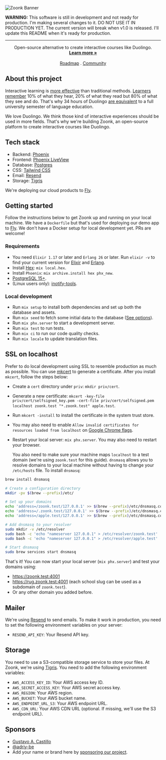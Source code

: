 <picture>
  <source media="(prefers-color-scheme: dark)" srcset="https://github.com/zoonk/.github/assets/4393133/3a24c5e9-dc8e-4491-9aeb-95dd6f7283c8">
  <source media="(prefers-color-scheme: light)" srcset="https://github.com/zoonk/.github/assets/4393133/ddbb2208-feac-4a58-adac-f769cff4dc7f">
  <img alt="Zoonk Banner" src="https://github.com/zoonk/.github/assets/4393133/ddbb2208-feac-4a58-adac-f769cff4dc7f">
</picture>

**WARNING:** This software is still in development and not ready for production. I'm making several changes to it. DO NOT USE IT IN PRODUCTION YET. The current version will break when v1.0 is released. I'll update this README when it's ready for production.

---

<p align="center">
  Open-source alternative to create interactive courses like Duolingo.
  <br />
  <a href="https://zoonk.org"><strong>Learn more »</strong></a>
  <br />
  <br />
  <a href="https://github.com/zoonk/.github/blob/main/roadmap.md">Roadmap</a>
  .
  <a href="https://github.com/orgs/zoonk/discussions">Community</a>
</p>

## About this project

Interactive learning is [more effective](https://www.sciencedaily.com/releases/2021/09/210930140710.htm) than traditional methods. [Learners remember](https://www.linkedin.com/pulse/how-does-interactive-learning-boost-outcomes/) 10% of what they hear, 20% of what they read but 80% of what they see and do. That's why 34 hours of Duolingo [are equivalent](https://support.duolingo.com/hc/en-us/articles/115000035183-Are-there-official-studies-about-Duolingo-) to a full university semester of language education.

We love Duolingo. We think those kind of interactive experiences should be used in more fields. That's why we're building Zoonk, an open-source platform to create interactive courses like Duolingo.

## Tech stack

- Backend: [Phoenix](https://www.phoenixframework.org/)
- Frontend: [Phoenix LiveView](https://hexdocs.pm/phoenix_live_view)
- Database: [Postgres](https://www.postgresql.org)
- CSS: [Tailwind CSS](https://tailwindcss.com/)
- Email: [Resend](https://resend.com/)
- Storage: [Tigris](https://tigrisdata.com/)

We're deploying our cloud products to [Fly](https://fly.io/).

## Getting started

Follow the instructions below to get Zoonk up and running on your local machine. We have a `Dockerfile` but that's used for deploying our demo app to [Fly](https://fly.io/). We don't have a Docker setup for local development yet. PRs are welcome!

### Requirements

- You need `Elixir 1.17` or later and `Erlang 26` or later. Run `elixir -v` to find your current version for [Elixir](https://elixir-lang.org/install.html)
  and [Erlang](https://elixir-lang.org/install.html#installing-erlang).
- Install [Hex](https://hex.pm/): `mix local.hex`.
- Install `Phoenix`: `mix archive.install hex phx_new`.
- [PostgreSQL 15+](https://www.postgresql.org/).
- (Linux users only): [inotify-tools](https://github.com/inotify-tools/inotify-tools/wiki).

### Local development

- Run `mix setup` to install both dependencies and set up both the database and assets.
- Run `mix seed` to fetch some initial data to the database ([See options](./priv/repo/seed/README.md)).
- Run `mix phx.server` to start a development server.
- Run `mix test` to run tests.
- Run `mix ci` to run our code quality checks.
- Run `mix locale` to update translation files.

## SSL on localhost

Prefer to do local development using SSL to resemble production as much as possible. You can use [mkcert](https://github.com/FiloSottile/mkcert) to generate a certificate. After you install `mkcert`, follow the steps below:

- Create a `cert` directory under `priv`: `mkdir priv/cert`.
- Generate a new certificate: `mkcert -key-file priv/cert/selfsigned_key.pem -cert-file priv/cert/selfsigned.pem localhost zoonk.test "*.zoonk.test" apple.test`.
- Run `mkcert -install` to install the certificate in the system trust store.
- You may also need to enable `Allow invalid certificates for resources loaded from localhost` on [Google Chrome flags](chrome://flags/#allow-insecure-localhost).
- Restart your local server: `mix phx.server`. You may also need to restart your browser.

  You also need to make sure your machine maps `localhost` to a test domain (we're using `zoonk.test` for this guide). `dnsmasq` allows you to resolve domains to your local machine without having to change your `/etc/hosts` file. To install `dnsmasq`:

```sh
brew install dnsmasq

# Create a configuration directory
mkdir -pv $(brew --prefix)/etc/

# Set up your domains
echo 'address=/zoonk.test/127.0.0.1' >> $(brew --prefix)/etc/dnsmasq.conf
echo 'address=/.zoonk.test/127.0.0.1' >> $(brew --prefix)/etc/dnsmasq.conf
echo 'address=/apple.test/127.0.0.1' >> $(brew --prefix)/etc/dnsmasq.conf

# Add dnsmasq to your resolver
sudo mkdir -v /etc/resolver
sudo bash -c 'echo "nameserver 127.0.0.1" > /etc/resolver/zoonk.test'
sudo bash -c 'echo "nameserver 127.0.0.1" > /etc/resolver/apple.test'

# Start dnsmasq
sudo brew services start dnsmasq
```

That's it! You can now start your local server (`mix phx.server`) and test your domains using:

- https://zoonk.test:4001
- https://rug.zoonk.test:4001 (each school slug can be used as a subdomain of `zoonk.test`).
- Or any other domain you added before.

## Mailer

We're using [Resend](https://resend.com) to send emails. To make it work in production, you need to set the following environment variables on your server:

- `RESEND_API_KEY`: Your Resend API key.

## Storage

You need to use a S3-compatible storage service to store your files. At Zoonk, we're using [Tigris](https://tigrisdata.com/). You need to add the following environment variables:

- `AWS_ACCESS_KEY_ID`: Your AWS access key ID.
- `AWS_SECRET_ACCESS_KEY`: Your AWS secret access key.
- `AWS_REGION`: Your AWS region.
- `AWS_BUCKET`: Your AWS bucket name.
- `AWS_ENDPOINT_URL_S3`: Your AWS endpoint URL.
- `AWS_CDN_URL`: Your AWS CDN URL (optional. If missing, we'll use the S3 endpoint URL).

## Sponsors

- [Gustavo A. Castillo](https://github.com/guscastilloa)
- [@adriy-be](https://github.com/adriy-be)
- Add your name or brand here by [sponsoring our project](https://github.com/sponsors/wceolin).
